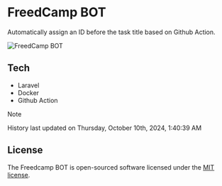 # FreedCamp BOT

Automatically assign an ID before the task title based on Github Action.

![FreedCamp BOT](https://repository-images.githubusercontent.com/737932867/7d34798b-2680-471c-b089-a78a718d3d6a)

## Tech

- Laravel
- Docker
- Github Action

> [!NOTE]  
> History last updated on Thursday, October 10th, 2024, 1:40:39 AM

## License

The Freedcamp BOT is open-sourced software licensed under the [MIT license](https://opensource.org/licenses/MIT).
